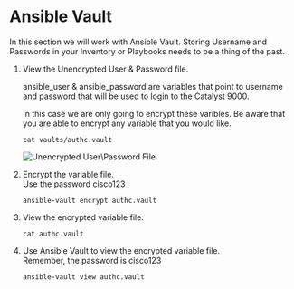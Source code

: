 # Ansible Vault

In this section we will work with Ansible Vault. 
Storing Username and Passwords in your Inventory or Playbooks needs to be a thing of the past. 

<ol>
<li>View the Unencrypted User & Password file. </li>  

ansible_user & ansible_password are variables that point to username and password that will be used to login to the Catalyst 9000.  
  
In this case we are only going to encrypt these varibles.  Be aware that you are able to encrypt any variable that you would like.     

```cat vaults/authc.vault```  

![Unencrypted User\Password File](/images/01-01-cat-authc-vault.png)


<li>Encrypt the variable file.</li>
Use the password cisco123 

```ansible-vault encrypt authc.vault```  
    
<li>View the encrypted variable file.</li>

```cat authc.vault```  
    
<li>Use Ansible Vault to view the encrypted variable file.</li>
Remember, the password is cisco123

```ansible-vault view authc.vault```  
   

</ol>  
